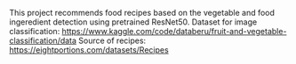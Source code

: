 This project recommends food recipes based on the vegetable and food ingeredient detection using pretrained ResNet50. 
Dataset for image classification: https://www.kaggle.com/code/databeru/fruit-and-vegetable-classification/data
Source of recipes: https://eightportions.com/datasets/Recipes

 